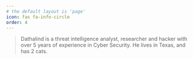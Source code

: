 ```yaml
---
# the default layout is 'page'
icon: fas fa-info-circle
order: 4
---
```


> Dathalind is a threat intelligence analyst, researcher and hacker with over 5 years of experience in Cyber Security. He lives in Texas, and has 2 cats.
